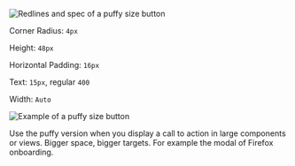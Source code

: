 ![Redlines and spec of a puffy size button](../images/buttons/button-puffy-spec.svg)

Corner Radius: `4px`

Height: `48px`

Horizontal Padding: `16px`

Text: `15px`, regular `400`

Width: `Auto`

![Example of a puffy size button](../images/buttons/button-puffy-example.svg)

Use the puffy version when you display a call to action in large components or views. Bigger space, bigger targets. For example the modal of Firefox onboarding.
